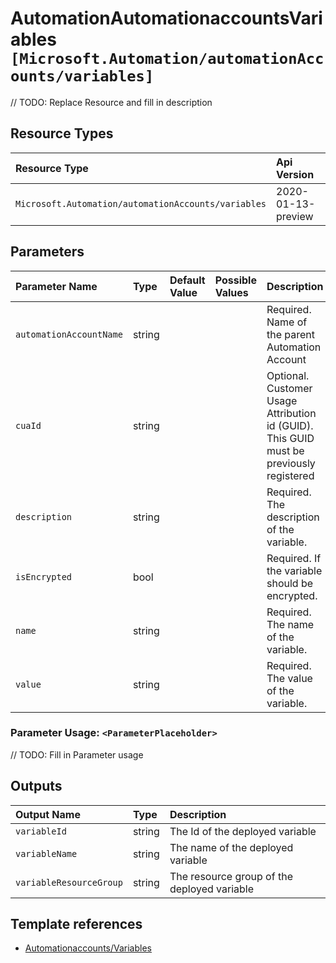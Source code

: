 # AutomationAutomationaccountsVariables `[Microsoft.Automation/automationAccounts/variables]`

// TODO: Replace Resource and fill in description

## Resource Types

| Resource Type | Api Version |
| :-- | :-- |
| `Microsoft.Automation/automationAccounts/variables` | 2020-01-13-preview |

## Parameters

| Parameter Name | Type | Default Value | Possible Values | Description |
| :-- | :-- | :-- | :-- | :-- |
| `automationAccountName` | string |  |  | Required. Name of the parent Automation Account |
| `cuaId` | string |  |  | Optional. Customer Usage Attribution id (GUID). This GUID must be previously registered |
| `description` | string |  |  | Required. The description of the variable. |
| `isEncrypted` | bool |  |  | Required. If the variable should be encrypted. |
| `name` | string |  |  | Required. The name of the variable. |
| `value` | string |  |  | Required. The value of the variable. |

### Parameter Usage: `<ParameterPlaceholder>`

// TODO: Fill in Parameter usage

## Outputs

| Output Name | Type | Description |
| :-- | :-- | :-- |
| `variableId` | string | The Id of the deployed variable |
| `variableName` | string | The name of the deployed variable |
| `variableResourceGroup` | string | The resource group of the deployed variable |

## Template references

- [Automationaccounts/Variables](https://docs.microsoft.com/en-us/azure/templates/Microsoft.Automation/2020-01-13-preview/automationAccounts/variables)
